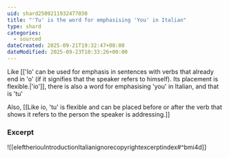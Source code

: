 ```yaml
---
uid: shard2509211932477030
title: "'Tu' is the word for emphasising 'You' in Italian"
type: shard
categories:
  - sourced
dateCreated: 2025-09-21T19:32:47+08:00
dateModified: 2025-09-23T10:33:26+00:00
---
```

Like [['Io' can be used for emphasis in sentences with verbs that already end in 'o' (if it signifies that the speaker refers to himself). Its placement is flexible.|'io']], there is also a word for emphasising 'you' in Italian, and that is 'tu'

Also, [[Like io, 'tu' is flexible and can be placed before or after the verb that shows it refers to the person the speaker is addressing.]]

### Excerpt
![[eleftheriouIntroductionItalianignorecopyrightexcerptindex#^bmi4d]]